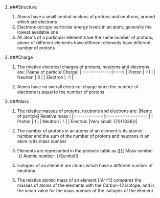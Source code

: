 1. ###Structure

    1. Atoms have a small central nucleus of protons and neutrons, around which are electrons
    2. Electrons occupy particular energy levels in an atom, generally the lowest available one
    3. All atoms of a particular element have the same number of protons; atoms of different elements have different elements have different number of protons
2. ###Charge

    1. The relative electrical charges of protons, neutrons and electrons are:
        |Name of particle|Charge|
        |:--------------:|:----:|
        |     Proton     |  +1  |
        |    Neutron     |   0  |
        |    Electron    |  -1  |

    2. Atoms have no overall electrical charge since the number of electrons is equal to the number of protons
3. ###Mass

    1. The relative masses of protons, neutrons and electrons are:
        |Name of particle|     Relative mass     |
        |:--------------:|:---------------------:|
        |     Proton     |           1           |
        |    Neutron     |           1           |
        |    Electron    |Very small: {{1}{1836}}|

    2. The number of protons in an atoms of an element is its atomic number and the sum of the number of protons and neutrons in an atom is its mass number
    3. Elements are represented in the periodic table as [[{{  Mass number :}{  Atomic number :}}Symbol]]
    4. Isotopes of an element are atoms which have a different number of neutrons
    5. The relative atomic mass of an element [[A^r^]] compares the masses of atoms of the elements with the Carbon-12 isotope, and is the mean value for the mass number of the isotopes of the element
